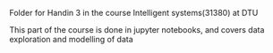 Folder for Handin 3 in the course Intelligent systems(31380) at DTU

This part of the course is done in jupyter notebooks, and covers data exploration and modelling of data
